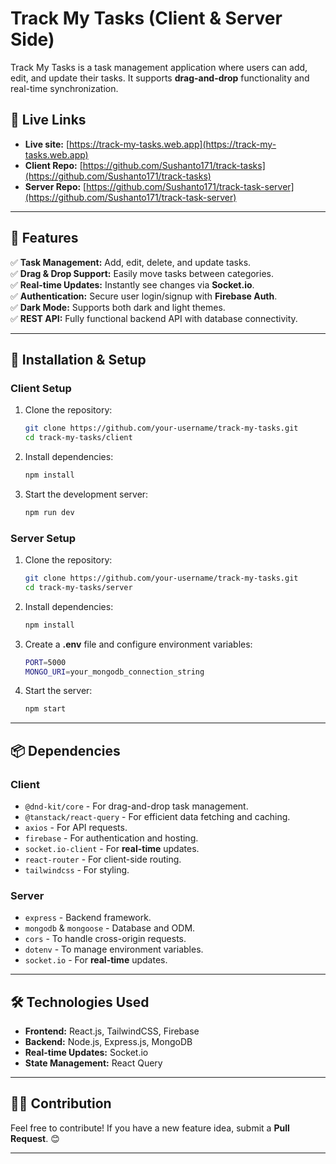 # Track My Tasks (Client & Server Side)

Track My Tasks is a task management application where users can add, edit, and update their tasks. It supports **drag-and-drop** functionality and real-time synchronization.

## 🔗 Live Links

- **Live site:** [https://track-my-tasks.web.app](https://track-my-tasks.web.app)
- **Client Repo:** [https://github.com/Sushanto171/track-tasks](https://github.com/Sushanto171/track-tasks)
- **Server Repo:** [https://github.com/Sushanto171/track-task-server](https://github.com/Sushanto171/track-task-server)

---

## 🎯 Features

✅ **Task Management:** Add, edit, delete, and update tasks.  
✅ **Drag & Drop Support:** Easily move tasks between categories.  
✅ **Real-time Updates:** Instantly see changes via **Socket.io**.  
✅ **Authentication:** Secure user login/signup with **Firebase Auth**.  
✅ **Dark Mode:** Supports both dark and light themes.  
✅ **REST API:** Fully functional backend API with database connectivity.

---

## 🚀 Installation & Setup

### **Client Setup**

1. Clone the repository:
   ```sh
   git clone https://github.com/your-username/track-my-tasks.git
   cd track-my-tasks/client
   ```
2. Install dependencies:
   ```sh
   npm install
   ```
3. Start the development server:
   ```sh
   npm run dev
   ```

### **Server Setup**

1. Clone the repository:
   ```sh
   git clone https://github.com/your-username/track-my-tasks.git
   cd track-my-tasks/server
   ```
2. Install dependencies:
   ```sh
   npm install
   ```
3. Create a **.env** file and configure environment variables:
   ```sh
   PORT=5000
   MONGO_URI=your_mongodb_connection_string
   ```
4. Start the server:
   ```sh
   npm start
   ```

---

## 📦 Dependencies

### **Client**

- `@dnd-kit/core` - For drag-and-drop task management.
- `@tanstack/react-query` - For efficient data fetching and caching.
- `axios` - For API requests.
- `firebase` - For authentication and hosting.
- `socket.io-client` - For **real-time** updates.
- `react-router` - For client-side routing.
- `tailwindcss` - For styling.

### **Server**

- `express` - Backend framework.
- `mongodb` & `mongoose` - Database and ODM.
- `cors` - To handle cross-origin requests.
- `dotenv` - To manage environment variables.
- `socket.io` - For **real-time** updates.

---

## 🛠 Technologies Used

- **Frontend:** React.js, TailwindCSS, Firebase
- **Backend:** Node.js, Express.js, MongoDB
- **Real-time Updates:** Socket.io
- **State Management:** React Query

---

## 👨‍💻 Contribution

Feel free to contribute! If you have a new feature idea, submit a **Pull Request**. 😊

---
